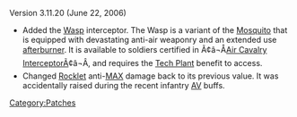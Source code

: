 Version 3.11.20 (June 22, 2006)

-   Added the [Wasp](Wasp "wikilink") interceptor. The Wasp is a variant
    of the [Mosquito](Mosquito "wikilink") that is equipped with
    devastating anti-air weaponry and an extended use
    [afterburner](afterburner "wikilink"). It is available to soldiers
    certified in Ã¢â¬Å[Air Cavalry
    InterceptorÃ](Air_Cavalry_Interceptor "wikilink")¢â¬Â, and
    requires the [Tech Plant](Technology_Plant "wikilink") benefit to
    access.
-   Changed [Rocklet](Rocklet_Rifle "wikilink")
    anti-[MAX](MAX "wikilink") damage back to its previous value. It was
    accidentally raised during the recent infantry
    [AV](Anti-Vehicular "wikilink") buffs.

[Category:Patches](Category:Patches "wikilink")